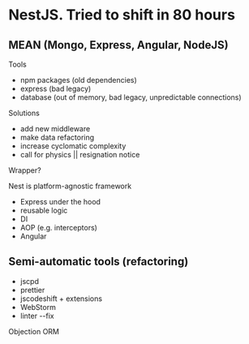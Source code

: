 # NestJS. Tried to shift in 80 hours

MEAN (Mongo, Express, Angular, NodeJS)
---
Tools
- npm packages (old dependencies)
- express (bad legacy)
- database (out of memory, bad legacy, unpredictable connections)

Solutions
- add new middleware
- make data refactoring
- increase cyclomatic complexity
- call for physics || resignation notice

Wrapper?

Nest is platform-agnostic framework

- Express under the hood
- reusable logic
- DI
- AOP (e.g. interceptors)
- Angular

## Semi-automatic tools (refactoring)

- jscpd
- prettier
- jscodeshift + extensions
- WebStorm
- linter --fix

Objection ORM


